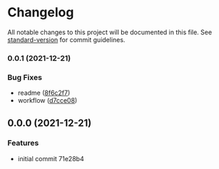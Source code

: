 # Changelog

All notable changes to this project will be documented in this file. See [standard-version](https://github.com/conventional-changelog/standard-version) for commit guidelines.

### 0.0.1 (2021-12-21)


### Bug Fixes

* readme ([8f6c2f7](https://github.com/ixuz/ts-api/commit/8f6c2f7266cb1734077bdfd05621cc3d8ddd250f))
* workflow ([d7cce08](https://github.com/ixuz/ts-api/commit/d7cce08d5b35367dc37db2154202367319561cec))

## 0.0.0 (2021-12-21)


### Features

* initial commit 71e28b4
